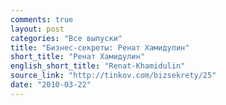 ```yaml
---
comments: true
layout: post
categories: "Все выпуски"
title: "Бизнес-секреты: Ренат Хамидулин"
short_title: "Ренат Хамидулин"
english_short_title: "Renat-Khamidulin"
source_link: "http://tinkov.com/bizsekrety/25"
date: "2010-03-22"
---
```

